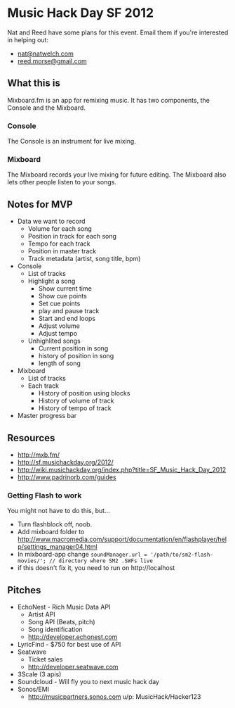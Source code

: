 # Music Hack Day SF 2012

Nat and Reed have some plans for this event. Email them if you're interested in helping out:

  * <nat@natwelch.com>
  * <reed.morse@gmail.com>

## What this is

Mixboard.fm is an app for remixing music. It has two components, the Console and the Mixboard.

### Console

The Console is an instrument for live mixing.

### Mixboard

The Mixboard records your live mixing for future editing. The Mixboard also lets other people listen to your songs.

## Notes for MVP

* Data we want to record
  * Volume for each song
  * Position in track for each song
  * Tempo for each track
  * Position in master track
  * Track metadata (artist, song title, bpm)
* Console
  * List of tracks
  * Highlight a song
    * Show current time
    * Show cue points
    * Set cue points
    * play and pause track
    * Start and end loops
    * Adjust volume
    * Adjust tempo
  * Unhighlited songs
    * Current position in song
    * history of position in song
    * length of song
* Mixboard
  * List of tracks
  * Each track
    * History of position using blocks
    * History of volume of track
    * History of tempo of track
* Master progress bar

## Resources

  * <http://mxb.fm/>
  * <http://sf.musichackday.org/2012/>
  * <http://wiki.musichackday.org/index.php?title=SF_Music_Hack_Day_2012>
  * <http://www.padrinorb.com/guides>
  
### Getting Flash to work
  
  You might not have to do this, but...

  * Turn flashblock off, noob.
  * Add mixboard folder to http://www.macromedia.com/support/documentation/en/flashplayer/help/settings_manager04.html
  * In mixboard-app change `soundManager.url = '/path/to/sm2-flash-movies/'; // directory where SM2 .SWFs live`
  * if this doesn't fix it, you need to run on http://localhost

## Pitches

  * EchoNest - Rich Music Data API
    * Artist API
    * Song API (Beats, pitch)
    * Song identification
    * <http://developer.echonest.com>
  * LyricFind - $750 for best use of API
  * Seatwave 
    * Ticket sales
    * <http://developer.seatwave.com>
  * 3Scale (3 apis)
  * Soundcloud - Will fly you to next music hack day
  * Sonos/EMI 
    * <http://musicpartners.sonos.com> u/p: MusicHack/Hacker123
